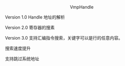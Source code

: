 <p align="center"> VmpHandle </p>

Version 1.0  Handle 地址的解析


Version 2.0  寄存器的搜素


Version 3.0 支持汇编指令搜索，关键字可以是行的任意内容。

搜索速度提升

支持跳过系统地址




